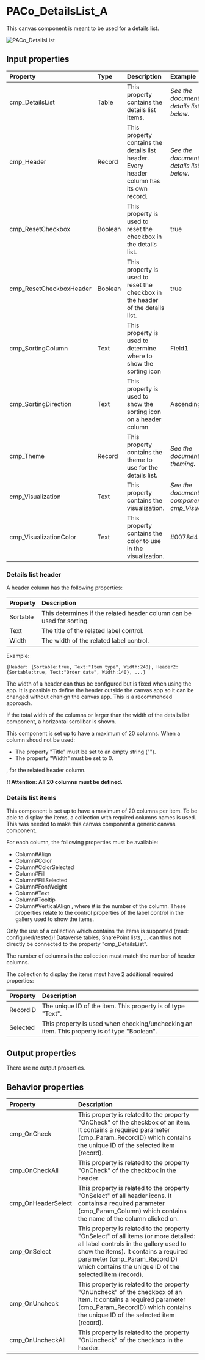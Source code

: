 # PACo_DetailsList_A

This canvas component is meant to be used for a details list.

![PACo_DetailsList](https://user-images.githubusercontent.com/35654198/197223074-306fa0fb-965e-43f3-8f03-c0aedc500a55.png)

## **Input properties**

| Property | Type | Description | Example |
| :--- | :--- | :--- | :--- |
| cmp_DetailsList | Table | This property contains the details list items. | *See the documention on details list items below.* |
| cmp_Header | Record | This property contains the details list header. Every header column has its own record. | *See the documention on details list header below.* |
| cmp_ResetCheckbox | Boolean | This property is used to reset the checkbox in the details list. | true |
| cmp_ResetCheckboxHeader | Boolean | This property is used to reset the checkbox in the header of the details list. | true |
| cmp_SortingColumn | Text | This property is used to determine where to show the sorting icon | Field1 |
| cmp_SortingDirection | Text | This property is used to show the sorting icon on a header column | Ascending |
| cmp_Theme | Record | This property contains the theme to use for the details list. | *See the documention on theming.* |
| cmp_Visualization | Text | This property contains the visualization. | *See the documention on the component cmp_Visualization_A.* |
| cmp_VisualizationColor | Text | This property contains the color to use in the visualization. | #0078d4 |

### Details list header

A header column has the following properties:

| Property | Description |
| :--- | :--- |
| Sortable | This determines if the related header column can be used for sorting. |
| Text | The title of the related label control. |
| Width | The width of the related label control. |

Example:

`{Header: {Sortable:true, Text:"Item type", Width:240}, Header2: {Sortable:true, Text:"Order date", Width:140}, ...}`

The width of a header can thus be configured but is fixed when using the app. It is possible to define the header outside the canvas app so it can be changed without chanign the canvas app. This is a recommended approach.

If the total width of the columns or larger than the width of the details list component, a horizontal scrollbar is shown.

This component is set up to have a maximum of 20 columns. When a column shoud not be used:

- The property "Title" must be set to an empty string ("").
- The property "Width" must be set to 0.

, for the related header column.

**!! Attention: All 20 columns must be defined.**

### Details list items

This component is set up to have a maximum of 20 columns per item. To be able to display the items, a collection with required columns names is used. This was needed to make this canvas component a generic canvas component.

For each column, the following properties must be available:
- Column#Align
- Column#Color
- Column#ColorSelected
- Column#Fill
- Column#FillSelected
- Column#FontWeight
- Column#Text
- Column#Tooltip
- Column#VerticalAlign
, where # is the number of the column. These properties relate to the control properties of the label control in the gallery used to show the items.

Only the use of a collection which contains the items is supported (read: configured/tested)! Dataverse tables, SharePoint lists, ... can thus not directly be connected to the property "cmp_DetailsList".

The number of columns in the collection must match the number of header columns.

The collection to display the items msut have 2 additional required properties:

| Property | Description |
| :--- | :--- |
| RecordID | The unique ID of the item. This property is of type "Text".  |
| Selected | This property is used when checking/unchecking an item. This property is of type "Boolean". |

## **Output properties**

There are no output properties.

## **Behavior properties**

| Property | Description |
| :--- | :--- |
| cmp_OnCheck | This property is related to the property "OnCheck" of the checkbox of an item. It contains a required parameter (cmp_Param_RecordID) which contains the unique ID of the selected item (record). |
| cmp_OnCheckAll | This property is related to the property "OnCheck" of the checkbox in the header. |
| cmp_OnHeaderSelect | This property is related to the property "OnSelect" of all header icons. It contains a required parameter (cmp_Param_Column) which contains the name of the column clicked on. |
| cmp_OnSelect | This property is related to the property "OnSelect" of all items (or more detailed: all label controls in the gallery used to show the items). It contains a required parameter (cmp_Param_RecordID) which contains the unique ID of the selected item (record). |
| cmp_OnUncheck | This property is related to the property "OnUncheck" of the checkbox of an item. It contains a required parameter (cmp_Param_RecordID) which contains the unique ID of the selected item (record). |
| cmp_OnUncheckAll | This property is related to the property "OnUncheck" of the checkbox in the header. |
